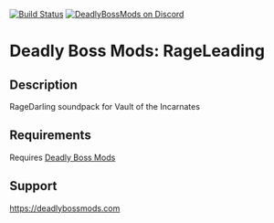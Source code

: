 [![Build Status](https://github.com/QartemisT/DBM-RageLeading/workflows/CI/badge.svg)](https://github.com/DeadlyBossMods/DBM-RageLeading/actions?workflow=CI)
[![DeadlyBossMods on Discord](https://img.shields.io/badge/discord-DeadlyBossMods-738bd7.svg?style=flat)](https://discord.gg/DeadlyBossMods) 

Deadly Boss Mods: RageLeading
=============================
Description
-----------
RageDarling soundpack for Vault of the Incarnates

Requirements
------------
Requires [Deadly Boss Mods](https://curseforge.com/wow/addons/deadly-boss-mods)

Support
-------
https://deadlybossmods.com
